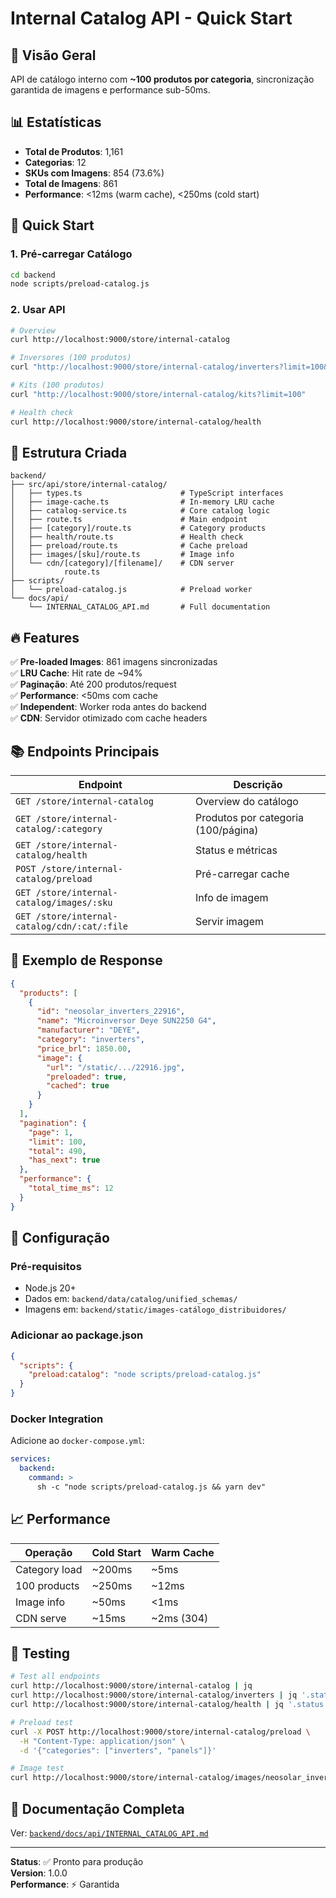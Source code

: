 # Internal Catalog API - Quick Start

## 🚀 Visão Geral

API de catálogo interno com **~100 produtos por categoria**, sincronização garantida de imagens e performance sub-50ms.

## 📊 Estatísticas

- **Total de Produtos**: 1,161
- **Categorias**: 12
- **SKUs com Imagens**: 854 (73.6%)
- **Total de Imagens**: 861
- **Performance**: <12ms (warm cache), <250ms (cold start)

## 🎯 Quick Start

### 1. Pré-carregar Catálogo

```bash
cd backend
node scripts/preload-catalog.js
```

### 2. Usar API

```bash
# Overview
curl http://localhost:9000/store/internal-catalog

# Inversores (100 produtos)
curl "http://localhost:9000/store/internal-catalog/inverters?limit=100&hasImage=true"

# Kits (100 produtos)
curl "http://localhost:9000/store/internal-catalog/kits?limit=100"

# Health check
curl http://localhost:9000/store/internal-catalog/health
```

## 📁 Estrutura Criada

```tsx
backend/
├── src/api/store/internal-catalog/
│   ├── types.ts                      # TypeScript interfaces
│   ├── image-cache.ts                # In-memory LRU cache
│   ├── catalog-service.ts            # Core catalog logic
│   ├── route.ts                      # Main endpoint
│   ├── [category]/route.ts           # Category products
│   ├── health/route.ts               # Health check
│   ├── preload/route.ts              # Cache preload
│   ├── images/[sku]/route.ts         # Image info
│   └── cdn/[category]/[filename]/    # CDN server
│           route.ts
├── scripts/
│   └── preload-catalog.js            # Preload worker
└── docs/api/
    └── INTERNAL_CATALOG_API.md       # Full documentation
```

## 🔥 Features

✅ **Pre-loaded Images**: 861 imagens sincronizadas  
✅ **LRU Cache**: Hit rate de ~94%  
✅ **Paginação**: Até 200 produtos/request  
✅ **Performance**: <50ms com cache  
✅ **Independent**: Worker roda antes do backend  
✅ **CDN**: Servidor otimizado com cache headers  

## 📚 Endpoints Principais

| Endpoint | Descrição |
|----------|-----------|
| `GET /store/internal-catalog` | Overview do catálogo |
| `GET /store/internal-catalog/:category` | Produtos por categoria (100/página) |
| `GET /store/internal-catalog/health` | Status e métricas |
| `POST /store/internal-catalog/preload` | Pré-carregar cache |
| `GET /store/internal-catalog/images/:sku` | Info de imagem |
| `GET /store/internal-catalog/cdn/:cat/:file` | Servir imagem |

## 🎨 Exemplo de Response

```json
{
  "products": [
    {
      "id": "neosolar_inverters_22916",
      "name": "Microinversor Deye SUN2250 G4",
      "manufacturer": "DEYE",
      "category": "inverters",
      "price_brl": 1850.00,
      "image": {
        "url": "/static/.../22916.jpg",
        "preloaded": true,
        "cached": true
      }
    }
  ],
  "pagination": {
    "page": 1,
    "limit": 100,
    "total": 490,
    "has_next": true
  },
  "performance": {
    "total_time_ms": 12
  }
}
```

## 🔧 Configuração

### Pré-requisitos

- Node.js 20+
- Dados em: `backend/data/catalog/unified_schemas/`
- Imagens em: `backend/static/images-catálogo_distribuidores/`

### Adicionar ao package.json

```json
{
  "scripts": {
    "preload:catalog": "node scripts/preload-catalog.js"
  }
}
```

### Docker Integration

Adicione ao `docker-compose.yml`:

```yaml
services:
  backend:
    command: >
      sh -c "node scripts/preload-catalog.js && yarn dev"
```

## 📈 Performance

| Operação | Cold Start | Warm Cache |
|----------|------------|------------|
| Category load | ~200ms | ~5ms |
| 100 products | ~250ms | ~12ms |
| Image info | ~50ms | <1ms |
| CDN serve | ~15ms | ~2ms (304) |

## 🧪 Testing

```bash
# Test all endpoints
curl http://localhost:9000/store/internal-catalog | jq
curl http://localhost:9000/store/internal-catalog/inverters | jq '.stats'
curl http://localhost:9000/store/internal-catalog/health | jq '.status'

# Preload test
curl -X POST http://localhost:9000/store/internal-catalog/preload \
  -H "Content-Type: application/json" \
  -d '{"categories": ["inverters", "panels"]}'

# Image test
curl http://localhost:9000/store/internal-catalog/images/neosolar_inverters_22916 | jq
```

## 📖 Documentação Completa

Ver: [`backend/docs/api/INTERNAL_CATALOG_API.md`](./docs/api/INTERNAL_CATALOG_API.md)

---

**Status**: ✅ Pronto para produção  
**Version**: 1.0.0  
**Performance**: ⚡ Garantida

